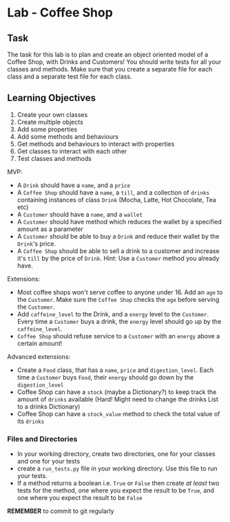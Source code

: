 # Lab - Coffee Shop

## Task

The task for this lab is to plan and create an object oriented model of a Coffee Shop, with Drinks and Customers! You should write tests for all your classes and methods. Make sure that you create a separate file for each class and a separate test file for each class.

## Learning Objectives

1. Create your own classes
2. Create multiple objects
3. Add some properties
4. Add some methods and behaviours
5. Get methods and behaviours to interact with properties
6. Get classes to interact with each other
7. Test classes and methods

MVP:

  - A `Drink` should have a `name`, and a `price`
  - A `Coffee Shop` should have a `name`, a `till`, and a collection of `drinks` containing instances of class `Drink` (Mocha, Latte, Hot Chocolate, Tea etc)
  - A `Customer` should have a `name`, and a `wallet`
  - A `Customer` should have method which reduces the wallet by a specified amount as a parameter
  - A `Customer` should be able to buy a `Drink` and reduce their wallet by the `Drink`'s price.
  - A `Coffee Shop` should be able to sell a drink to a customer and increase it's `till` by the price of `Drink`. Hint: Use a `Customer` method you already have.



Extensions:

  - Most coffee shops won't serve coffee to anyone under 16. Add an `age` to the `Customer`. Make sure the `Coffee Shop` checks the `age` before serving the `Customer`.
  - Add `caffeine_level` to the Drink, and a `energy` level to the `Customer`. Every time a `Customer` buys a drink, the `energy` level should go up by the `caffeine_level`.
  - `Coffee Shop` should refuse service to a `Customer` with an `energy` above a certain amount!
  

Advanced extensions:

  - Create a `Food` class, that has a `name`, `price` and `digestion_level`. Each time a `Customer` buys `Food`, their `energy` should go down by the `digestion_level`
  - Coffee Shop can have a `stock` (maybe a Dictionary?) to keep track the amount of `drinks` available (Hard! Might need to change the drinks List to a drinks Dictionary)
  - Coffee Shop can have a `stock_value` method to check the total value of its `drinks`

### Files and Directories

  - In your working directory, create two directories, one for your classes and one for your tests
  - create a `run_tests.py` file in your working directory. Use this file to run your tests.
  - If a method returns a boolean i.e. `True` or `False` then create _at least_ two tests for the method, one where you expect the result to be `True`, and one where you expect the result to be `False`

**REMEMBER** to commit to git regularly